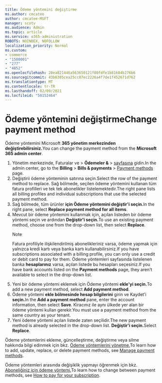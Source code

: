```yaml
---
title: Ödeme yöntemini değiştirme
ms.author: cmcatee
author: cmcatee-MSFT
manager: scotv
ms.audience: Admin
ms.topic: article
ms.service: o365-administration
ROBOTS: NOINDEX, NOFOLLOW
localization_priority: Normal
ms.custom:
- commerce
- "1500001"
- "277"
- "4852"
ms.openlocfilehash: 28ea821446a563650121f80fdfe1b81604b276b6
ms.sourcegitcommit: 43b6305cea25cc87ec2226a4f7de1f452671d762
ms.translationtype: MT
ms.contentlocale: tr-TR
ms.lasthandoff: 02/09/2021
ms.locfileid: "50152464"
---
```

# <a name="change-payment-method"></a><span data-ttu-id="f2950-102">Ödeme yöntemini değiştirme</span><span class="sxs-lookup"><span data-stu-id="f2950-102">Change payment method</span></span>

<span data-ttu-id="f2950-103">Ödeme yöntemini Microsoft **365 yönetim merkezinden değiştirebilirsiniz.**</span><span class="sxs-lookup"><span data-stu-id="f2950-103">You can change the payment method from the **Microsoft 365 admin center**.</span></span>
  
1. <span data-ttu-id="f2950-104">Yönetim merkezinde, Faturalar ve  >  **Ödemeler &**  >  [sayfasına](https://go.microsoft.com/fwlink/p/?linkid=2018806) gidin.</span><span class="sxs-lookup"><span data-stu-id="f2950-104">In the admin center, go to the **Billing** > **Bills & payments** > [Payment methods](https://go.microsoft.com/fwlink/p/?linkid=2018806) page.</span></span>
2. <span data-ttu-id="f2950-105">Değiştirii ödeme yönteminin satırına seçin.</span><span class="sxs-lookup"><span data-stu-id="f2950-105">Select the row of the payment method to replace.</span></span> <span data-ttu-id="f2950-106">Sağ bölmede, seçilen ödeme yöntemini kullanan tüm fatura profilleri ve tek tek abonelikler listelemektedir.</span><span class="sxs-lookup"><span data-stu-id="f2950-106">The right pane lists all billing profiles and individual subscriptions that use the selected payment method.</span></span>
3. <span data-ttu-id="f2950-107">Sağ bölmede, tüm ürünler **için Ödeme yöntemini değiştir'i seçin.**</span><span class="sxs-lookup"><span data-stu-id="f2950-107">In the right pane, select **Replace payment method for all items**.</span></span>
4. <span data-ttu-id="f2950-108">Mevcut bir ödeme yöntemini kullanmak için, açılan listeden bir ödeme yöntemi seçin ve ardından **Değiştir'i seçin.**</span><span class="sxs-lookup"><span data-stu-id="f2950-108">To use an existing payment method, choose one from the drop-down list, then select **Replace**.</span></span>
    > [!NOTE]
    > <span data-ttu-id="f2950-109">Fatura profiliyle ilişkilendirilmiş abonelikleriniz varsa, ödeme yapmak için yalnızca kredi kartı veya banka kartı kullanabilirsiniz.</span><span class="sxs-lookup"><span data-stu-id="f2950-109">If you have subscriptions associated with a billing profile, you can only use a credit or debit card to pay for them.</span></span> <span data-ttu-id="f2950-110">Ödeme yöntemleri sayfasında listelenen banka **hesaplarınız** varsa, açılan listede bu hesapları seçesiniz.</span><span class="sxs-lookup"><span data-stu-id="f2950-110">If you have bank accounts listed on the **Payment methods** page, they aren't available to select in the drop-down list.</span></span>
5. <span data-ttu-id="f2950-111">Yeni bir ödeme yöntemi eklemek için Ödeme yöntemi **ekle'yi seçin.**</span><span class="sxs-lookup"><span data-stu-id="f2950-111">To add a new payment method, select **Add payment method**.</span></span>
6. <span data-ttu-id="f2950-112">Ödeme yöntemi **ekle bölmesinde hesap bilgilerini** girin ve Kaydet'i **seçin.**</span><span class="sxs-lookup"><span data-stu-id="f2950-112">In the **Add a payment method** pane, enter the account information, then select **Save**.</span></span> <span data-ttu-id="f2950-113">Kiracınız ile aynı ülkede yer alan bir ödeme yöntemi kullan gerekir.</span><span class="sxs-lookup"><span data-stu-id="f2950-113">You must use a payment method from the same country as your tenant.</span></span>
7. <span data-ttu-id="f2950-114">Yeni ödeme yöntemi açılan listede zaten seçilidir.</span><span class="sxs-lookup"><span data-stu-id="f2950-114">The new payment method is already selected in the drop-down list.</span></span> <span data-ttu-id="f2950-115">**Değiştir'i seçin.**</span><span class="sxs-lookup"><span data-stu-id="f2950-115">Select **Replace**.</span></span>

<span data-ttu-id="f2950-116">Ödeme yöntemlerini ekleme, güncelleştirme, değiştirme veya silme hakkında bilgi edinmek için bkz. [Ödeme yöntemlerini yönetme.](https://docs.microsoft.com/microsoft-365/commerce/billing-and-payments/manage-payment-methods)</span><span class="sxs-lookup"><span data-stu-id="f2950-116">To learn how to add, update, replace, or delete payment methods, see [Manage payment methods](https://docs.microsoft.com/microsoft-365/commerce/billing-and-payments/manage-payment-methods).</span></span>

<span data-ttu-id="f2950-117">Ödeme yöntemleri arasında değişiklik yapmayı öğrenmek için bkz. [Aboneliğiniz için ödeme yöntemi.](https://docs.microsoft.com/microsoft-365/commerce/billing-and-payments/pay-for-your-subscription)</span><span class="sxs-lookup"><span data-stu-id="f2950-117">To learn how to change between payment methods, see [How to pay for your subscription](https://docs.microsoft.com/microsoft-365/commerce/billing-and-payments/pay-for-your-subscription).</span></span>
